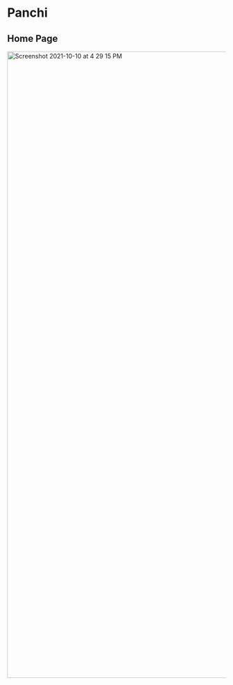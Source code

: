 # Panchi

## Home Page
<img width="1440" alt="Screenshot 2021-10-10 at 4 29 15 PM" src="https://user-images.githubusercontent.com/56961555/136692850-c895f850-62c3-4f78-b80e-ca3248b11eb1.png">
